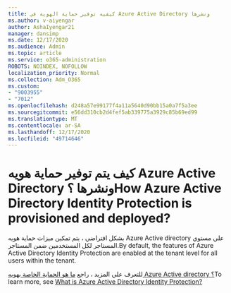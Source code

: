```yaml
---
title: كيفيه توفير حماية الهوية في Azure Active Directory ونشرها
ms.author: v-aiyengar
author: AshaIyengar21
manager: dansimp
ms.date: 12/17/2020
ms.audience: Admin
ms.topic: article
ms.service: o365-administration
ROBOTS: NOINDEX, NOFOLLOW
localization_priority: Normal
ms.collection: Adm_O365
ms.custom:
- "9003955"
- "7012"
ms.openlocfilehash: d248a57e99177f4a11a5640d90bb15a0a7f5a3ee
ms.sourcegitcommit: e56dd310cb2d4fef5ab339775a3929c85b69ed99
ms.translationtype: MT
ms.contentlocale: ar-SA
ms.lasthandoff: 12/17/2020
ms.locfileid: "49714646"
---
```

# <a name="how-azure-active-directory-identity-protection-is-provisioned-and-deployed"></a><span data-ttu-id="65cd7-102">كيف يتم توفير حماية هويه Azure Active Directory ونشرها ؟</span><span class="sxs-lookup"><span data-stu-id="65cd7-102">How Azure Active Directory Identity Protection is provisioned and deployed?</span></span>

<span data-ttu-id="65cd7-103">بشكل افتراضي ، يتم تمكين ميزات حماية هويه Azure Active directory علي مستوي المستاجر لكل المستخدمين ضمن المستاجر.</span><span class="sxs-lookup"><span data-stu-id="65cd7-103">By default, the features of Azure Active Directory Identity Protection are enabled at the tenant level for all users within the tenant.</span></span>

<span data-ttu-id="65cd7-104">للتعرف علي المزيد ، راجع [ما هو الحماية الخاصة بهويه Azure Active directory ؟](https://go.microsoft.com/fwlink/?linkid=2130395)</span><span class="sxs-lookup"><span data-stu-id="65cd7-104">To learn more, see [What is Azure Active Directory Identity Protection?](https://go.microsoft.com/fwlink/?linkid=2130395)</span></span>